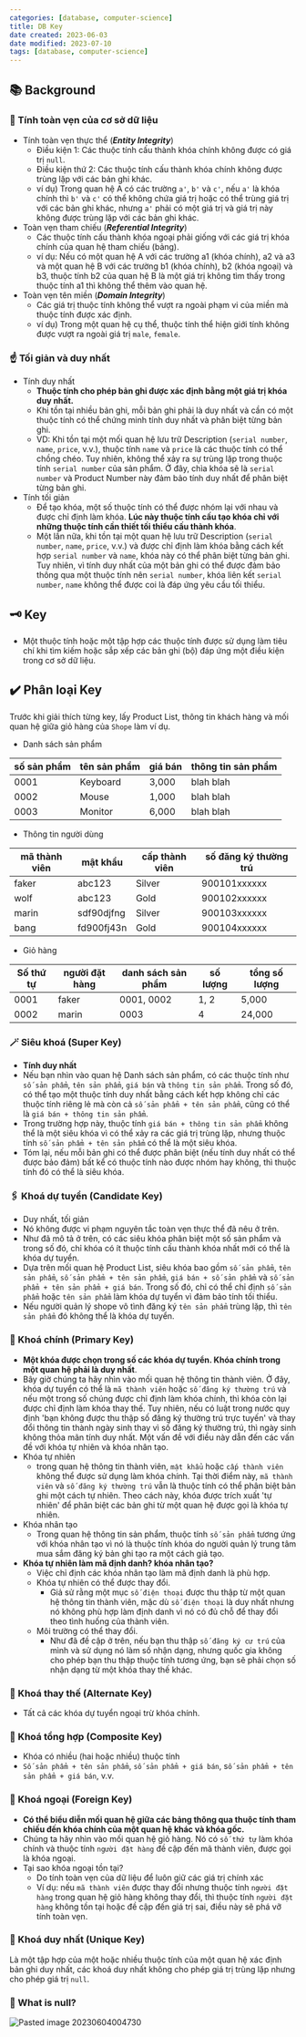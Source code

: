 ```yaml
---
categories: [database, computer-science]
title: DB Key
date created: 2023-06-03
date modified: 2023-07-10
tags: [database, computer-science]
---
```


## 📚 Background

### 💍 Tính toàn vẹn của cơ sở dữ liệu

- Tính toàn vẹn thực thể (**_Entity Integrity_**)
	- Điều kiện 1: Các thuộc tính cấu thành khóa chính không được có giá trị `null`.  
	- Điều kiện thứ 2: Các thuộc tính cấu thành khóa chính không được trùng lặp với các bản ghi khác.  
	- ví dụ) Trong quan hệ A có các trường `a'`, `b'` và `c'`, nếu `a'` là khóa chính thì `b'` và `c'` có thể không chứa giá trị hoặc có thể trùng giá trị với các bản ghi khác, nhưng `a'` phải có một giá trị và giá trị này không được trùng lặp với các bản ghi khác.
- Toàn vẹn tham chiếu (**_Referential Integrity_**)
	- Các thuộc tính cấu thành khóa ngoại phải giống với các giá trị khóa chính của quan hệ tham chiếu (bảng).
	- ví dụ: Nếu có một quan hệ A với các trường a1 (khóa chính), a2 và a3 và một quan hệ B với các trường b1 (khóa chính), b2 (khóa ngoại) và b3, thuộc tính b2 của quan hệ B là một giá trị không tìm thấy trong thuộc tính a1 thì không thể thêm vào quan hệ.
- Toàn vẹn tên miền (**_Domain Integrity_**)  
	- Các giá trị thuộc tính không thể vượt ra ngoài phạm vi của miền mà thuộc tính được xác định.
	- ví dụ) Trong một quan hệ cụ thể, thuộc tính thể hiện giới tính không được vượt ra ngoài giá trị `male`, `female`.

### ☝️ Tối giản và duy nhất  

- Tính duy nhất  
	- **Thuộc tính cho phép bản ghi được xác định bằng một giá trị khóa duy nhất.**  
	- Khi tồn tại nhiều bản ghi, mỗi bản ghi phải là duy nhất và cần có một thuộc tính có thể chứng minh tính duy nhất và phân biệt từng bản ghi.  
	- VD: Khi tồn tại một mối quan hệ lưu trữ Description (`serial number`, `name`, `price`, v.v.), thuộc tính `name` và `price` là các thuộc tính có thể chồng chéo. Tuy nhiên, không thể xảy ra sự trùng lặp trong thuộc tính `serial number` của sản phẩm. Ở đây, chìa khóa sẽ là `serial number` và Product Number này đảm bảo tính duy nhất để phân biệt từng bản ghi.  
- Tính tối giản
	- Để tạo khóa, một số thuộc tính có thể được nhóm lại với nhau và được chỉ định làm khóa. **Lúc này thuộc tính cấu tạo khóa chỉ với những thuộc tính cần thiết tối thiểu cấu thành khóa**.  
	- Một lần nữa, khi tồn tại một quan hệ lưu trữ Description (`serial number`, `name`, `price`, v.v.) và được chỉ định làm khóa bằng cách kết hợp `serial number` và `name`, khóa này có thể phân biệt từng bản ghi. Tuy nhiên, vì tính duy nhất của một bản ghi có thể được đảm bảo thông qua một thuộc tính nên `serial number`, khóa liên kết `serial number`, `name` không thể được coi là đáp ứng yêu cầu tối thiểu.

## 🗝️ Key

- Một thuộc tính hoặc một tập hợp các thuộc tính được sử dụng làm tiêu chí khi tìm kiếm hoặc sắp xếp các bản ghi (bộ) đáp ứng một điều kiện trong cơ sở dữ liệu.

## ✔️ Phân loại Key

Trước khi giải thích từng key, lấy Product List, thông tin khách hàng và mối quan hệ giữa giỏ hàng của `Shope` làm ví dụ.

- Danh sách sản phẩm  

|số sản phẩm|tên sản phẩm|giá bán|thông tin sản phẩm|
|---|---|---|---|
|0001|Keyboard|3,000|blah blah|
|0002|Mouse|1,000|blah blah|
|0003|Monitor|6,000|blah blah|

- Thông tin người dùng

|mã thành viên|mật khẩu|cấp thành viên|số đăng ký thường trú|
|---|---|---|---|
|faker|abc123|Silver|900101xxxxxx|
|wolf|abc123|Gold|900102xxxxxx|
|marin|sdf90djfng|Silver|900103xxxxxx|
|bang|fd900fj43n|Gold|900104xxxxxx|

- Giỏ hàng

|Số thứ tự|người đặt hàng|danh sách sản phẩm|số lượng|tổng số lượng|
|---|---|---|---|---|
|0001|faker|0001, 0002|1, 2|5,000|
|0002|marin|0003|4|24,000|

### 🪄 Siêu khoá (Super Key)

- **Tính duy nhất**
- Nếu bạn nhìn vào quan hệ Danh sách sản phẩm, có các thuộc tính như `số sản phẩm`, `tên sản phẩm`, `giá bán` và `thông tin sản phẩm`. Trong số đó, có thể tạo một thuộc tính duy nhất bằng cách kết hợp không chỉ các thuộc tính riêng lẻ mà còn cả `số sản phẩm + tên sản phẩm`, cũng có thể là `giá bán + thông tin sản phẩm`.  
- Trong trường hợp này, thuộc tính `giá bán + thông tin sản phẩm` không thể là một siêu khóa vì có thể xảy ra các giá trị trùng lặp, nhưng thuộc tính `số sản phẩm + tên sản phẩm` có thể là một siêu khóa.  
- Tóm lại, nếu mỗi bản ghi có thể được phân biệt (nếu tính duy nhất có thể được bảo đảm) bất kể có thuộc tính nào được nhóm hay không, thì thuộc tính đó có thể là siêu khóa.

### 🖇️ Khoá dự tuyển (Candidate Key)

- Duy nhất, tối giản
- Nó không được vi phạm nguyên tắc toàn vẹn thực thể đã nêu ở trên.  
- Như đã mô tả ở trên, có các siêu khóa phân biệt một số sản phẩm và trong số đó, chỉ khóa có ít thuộc tính cấu thành khóa nhất mới có thể là khóa dự tuyển.  
- Dựa trên mối quan hệ Product List, siêu khóa bao gồm `số sản phẩm`, `tên sản phẩm`, `số sản phẩm + tên sản phẩm`, `giá bán + số sản phẩm` và `số sản phẩm + tên sản phẩm + giá bán`. Trong số đó, chỉ có thể chỉ định `số sản phẩm` hoặc `tên sản phẩm` làm khóa dự tuyển vì đảm bảo tính tối thiểu.
- Nếu người quản lý shope vô tình đăng ký `tên sản phẩm` trùng lặp, thì `tên sản phẩm` đó không thể là khóa dự tuyển.

### 🔐 Khoá chính (Primary Key)

- **Một khóa được chọn trong số các khóa dự tuyển. Khóa chính trong một quan hệ phải là duy nhất**.  
- Bây giờ chúng ta hãy nhìn vào mối quan hệ thông tin thành viên. Ở đây, khóa dự tuyển có thể là `mã thành viên` hoặc `số đăng ký thường trú` và nếu một trong số chúng được chỉ định làm khóa chính, thì khóa còn lại được chỉ định làm khóa thay thế. Tuy nhiên, nếu có luật trong nước quy định 'bạn không được thu thập số đăng ký thường trú trực tuyến' và thay đổi thông tin thành ngày sinh thay vì số đăng ký thường trú, thì ngày sinh không thỏa mãn tính duy nhất. Một vấn đề với điều này dẫn đến các vấn đề với khóa tự nhiên và khóa nhân tạo.  
- Khóa tự nhiên  
	- trong quan hệ thông tin thành viên, `mật khẩu` hoặc `cấp thành viên` không thể được sử dụng làm khóa chính. Tại thời điểm này, `mã thành viên` và `số đăng ký thường trú` vẫn là thuộc tính có thể phân biệt bản ghi một cách tự nhiên. Theo cách này, khóa được trích xuất 'tự nhiên' để phân biệt các bản ghi từ một quan hệ được gọi là khóa tự nhiên.  
- Khóa nhân tạo  
	- Trong quan hệ thông tin sản phẩm, thuộc tính `số sản phẩm` tương ứng với khóa nhân tạo vì nó là thuộc tính khóa do người quản lý trung tâm mua sắm đăng ký bản ghi tạo ra một cách giả tạo.
- **Khóa tự nhiên làm mã định danh? khóa nhân tạo?**
	- Việc chỉ định các khóa nhân tạo làm mã định danh là phù hợp.  
	- Khóa tự nhiên có thể được thay đổi.  
		- Giả sử rằng một mục `số điện thoại` được thu thập từ một quan hệ thông tin thành viên, mặc dù `số điện thoại` là duy nhất nhưng nó không phù hợp làm định danh vì nó có đủ chỗ để thay đổi theo tình huống của thành viên.  
	- Môi trường có thể thay đổi.  
		- Như đã đề cập ở trên, nếu bạn thu thập `số đăng ký cư trú` của mình và sử dụng nó làm số nhận dạng, nhưng quốc gia không cho phép bạn thu thập thuộc tính tương ứng, bạn sẽ phải chọn số nhận dạng từ một khóa thay thế khác.

### 📎 Khoá thay thế (Alternate Key)

- Tất cả các khóa dự tuyển ngoại trừ khóa chính.

### 🔑 Khoá tổng hợp (Composite Key)

- Khóa có nhiều (hai hoặc nhiều) thuộc tính
- `Số sản phẩm + tên sản phẩm`, `số sản phẩm + giá bán`, s`ố sản phẩm + tên sản phẩm + giá bán`, v.v.

### 🔨 Khoá ngoại (Foreign Key)

- **Có thể biểu diễn mối quan hệ giữa các bảng thông qua thuộc tính tham chiếu đến khóa chính của một quan hệ khác và khóa gốc.**
- Chúng ta hãy nhìn vào mối quan hệ giỏ hàng. Nó có `số thứ tự` làm khóa chính và thuộc tính `người đặt hàng` đề cập đến mã thành viên, được gọi là khóa ngoại.
- Tại sao khóa ngoại tồn tại?
	- Do tính toàn vẹn của dữ liệu để luôn giữ các giá trị chính xác
	- Ví dụ: nếu `mã thành viên` được thay đổi nhưng thuộc tính `người đặt hàng` trong quan hệ giỏ hàng không thay đổi, thì thuộc tính `người đặt hàng` không tồn tại hoặc đề cập đến giá trị sai, điều này sẽ phá vỡ tính toàn vẹn.

### 🔧 Khoá duy nhất (Unique Key)

Là một tập hợp của một hoặc nhiều thuộc tính của một quan hệ xác định bản ghi duy nhất, các khoá duy nhất không cho phép giá trị trùng lặp nhưng cho phép giá trị `null`.

### 🙋 What is null?

![Pasted image 20230604004730](https://raw.githubusercontent.com/vanhung4499/images/master/snap/Pasted%20image%2020230604004730.png)
